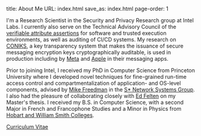 title: About Me
URL: index.html
save_as: index.html
page-order: 1

<div class="left">
<div class="inner">
<p>
I'm a Research Scientist in the Security and Privacy Research group at Intel Labs. I
currently also serve on the Technical Advisory Council of the
<a class="text-info" href="https://openssf.org>OpenSSF</a>. I broadly work on building
trustworthy distributed systems, where I apply techniques from operating systems, networks,
cryptography and hardware-based security to improve the auditability and security of deployed
large-scale systems. I'm also a firm believer in highly collaborative, open projects and in
faciliating practical adoption of my research.

<p>My current work centers on <a class="text-info" href="https://github.com/in-toto/attestation/blob/main/spec/predicates/scai.md">verifiable attribute assertions</a> for software and
trusted execution environments, as well as auditing of CI/CD systems.
My research on <a class="text-info" href="https://coniks.org">CONIKS</a>, a key transparency system
that makes the issuance of secure messaging encryption keys cryptographically auditable, is
used in production including by
<a class="text-info" href="https://engineering.fb.com/2023/04/13/security/whatsapp-key-transparency/">Meta</a> and
<a class="text-info" href="https://security.apple.com/blog/imessage-contact-key-verification/">Apple</a> in their messaging apps.

<p>Prior to joining Intel, I received my PhD in Computer Science from Princeton
University where I developed novel techniques for fine-grained run-time access control and
compartmentalization of application- and OS-level components, advised by
<a class="text-info" href="https://www.cs.princeton.edu/~mfreed/">Mike Freedman</a> in the
<a class="text-info" href="http://sns.cs.princeton.edu">S* Network Systems Group</a>. I also
had the pleasure of collaborating closely with
<a class="text-info" href="https://www.cs.princeton.edu/people/profile/felten">Ed Felten</a>
on my Master's thesis. I received my B.S. in Computer Science, with a second Major in
French and Francophone Studies and a Minor in Physics from
<a class="text-info" href="http://www.hws.edu">Hobart and William Smith Colleges</a>.

<br/>
<p><a class="text-info" href="static/cv.pdf">Curriculum Vitae</a></p>
</div>
</div>
